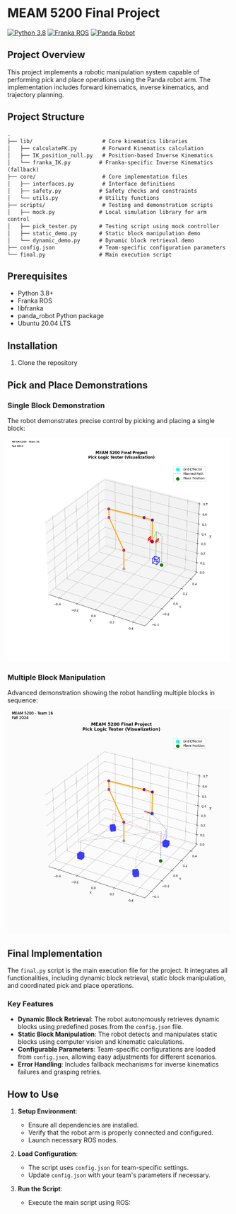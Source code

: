 # MEAM 5200 Final Project
[![Python 3.8](https://img.shields.io/badge/python-3.8-blue.svg)](https://www.python.org/downloads/release/python-380/)
[![Franka ROS](https://img.shields.io/badge/Franka-ROS-orange)](https://frankaemika.github.io/docs/franka_ros.html)
[![Panda Robot](https://img.shields.io/badge/Panda-Robot-brightgreen)](https://github.com/justagist/panda_robot)


## Project Overview
This project implements a robotic manipulation system capable of performing pick and place operations using the Panda robot arm. The implementation includes forward kinematics, inverse kinematics, and trajectory planning.

## Project Structure
    .
    ├── lib/                      # Core kinematics libraries
    │   ├── calculateFK.py        # Forward Kinematics calculation
    │   ├── IK_position_null.py   # Position-based Inverse Kinematics
    │   └── franka_IK.py         # Franka-specific Inverse Kinematics (fallback)
    ├── core/                     # Core implementation files
    │   ├── interfaces.py         # Interface definitions
    │   ├── safety.py            # Safety checks and constraints
    │   └── utils.py             # Utility functions
    ├── scripts/                  # Testing and demonstration scripts
    │   ├── mock.py              # Local simulation library for arm control
    │   ├── pick_tester.py       # Testing script using mock controller
    │   ├── static_demo.py       # Static block manipulation demo
    │   └── dynamic_demo.py      # Dynamic block retrieval demo
    ├── config.json              # Team-specific configuration parameters
    └── final.py                 # Main execution script

## Prerequisites
- Python 3.8+
- Franka ROS
- libfranka
- panda_robot Python package
- Ubuntu 20.04 LTS

## Installation
1. Clone the repository

## Pick and Place Demonstrations

### Single Block Demonstration
The robot demonstrates precise control by picking and placing a single block:

![Single Pick and Place Demo](media/pick_animation.gif)

### Multiple Block Manipulation
Advanced demonstration showing the robot handling multiple blocks in sequence:

![Multiple Block Pick and Place Demo](media/pick_place_visualization.gif)


## Final Implementation

The `final.py` script is the main execution file for the project. It integrates all functionalities, including dynamic block retrieval, static block manipulation, and coordinated pick and place operations.

### Key Features

- **Dynamic Block Retrieval**: The robot autonomously retrieves dynamic blocks using predefined poses from the `config.json` file.
- **Static Block Manipulation**: The robot detects and manipulates static blocks using computer vision and kinematic calculations.
- **Configurable Parameters**: Team-specific configurations are loaded from `config.json`, allowing easy adjustments for different scenarios.
- **Error Handling**: Includes fallback mechanisms for inverse kinematics failures and grasping retries.

## How to Use

1. **Setup Environment**:
   - Ensure all dependencies are installed.
   - Verify that the robot arm is properly connected and configured.
   - Launch necessary ROS nodes.

2. **Load Configuration**:
   - The script uses `config.json` for team-specific settings.
   - Update `config.json` with your team's parameters if necessary.

3. **Run the Script**:
   - Execute the main script using ROS:

